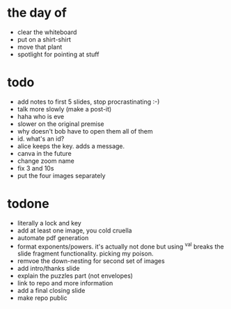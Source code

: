 # the day of
- clear the whiteboard
- put on a shirt-shirt
- move that plant
- spotlight for pointing at stuff


# todo
- add notes to first 5 slides, stop procrastinating :-)
- talk more slowly (make a post-it)
- haha who is eve
- slower on the original premise
- why doesn't bob have to open them all of them
- id. what's an id?
- alice keeps the key. adds a message.
- canva in the future
- change zoom name
- fix 3 and 10s
- put the four images separately

# todone
- literally a lock and key
- add at least one image, you cold cruella
- automate pdf generation
- format exponents/powers. it's actually not done but using <sup>val</sup> breaks the slide fragment functionality. picking my poison.
- remvoe the down-nesting for second set of images
- add intro/thanks slide
- explain the puzzles part (not envelopes)
- link to repo and more information
- add a final closing slide
- make repo public
